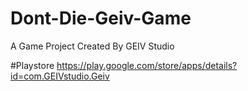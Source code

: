 # Dont-Die-Geiv-Game
A Game Project Created By GEIV Studio

#Playstore
https://play.google.com/store/apps/details?id=com.GEIVstudio.Geiv
